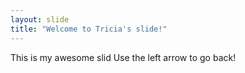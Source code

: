```yaml
---
layout: slide
title: "Welcome to Tricia's slide!"
---
```

This is my awesome slid
Use the left arrow to go back!
